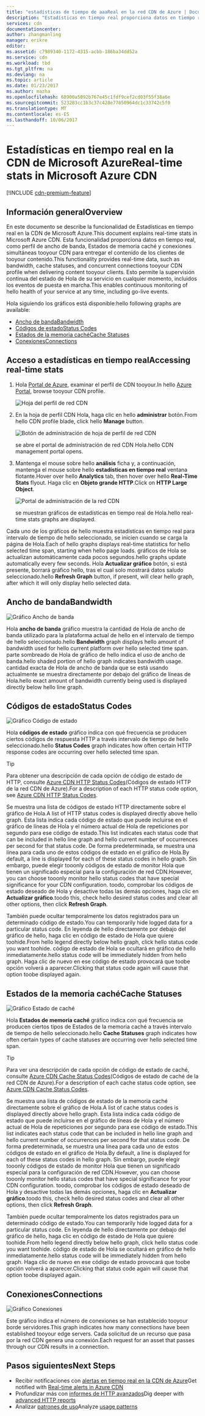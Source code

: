 ```yaml
---
title: "estadísticas de tiempo de aaaReal en la red CDN de Azure | Documentos de Microsoft"
description: "Estadísticas en tiempo real proporciona datos en tiempo real sobre el rendimiento de hello red CDN de Azure para entregar el contenido de los clientes de tooyour contenido."
services: cdn
documentationcenter: 
author: zhangmanling
manager: erikre
editor: 
ms.assetid: c7989340-1172-4315-acbb-186ba34dd52a
ms.service: cdn
ms.workload: tbd
ms.tgt_pltfrm: na
ms.devlang: na
ms.topic: article
ms.date: 01/23/2017
ms.author: mazha
ms.openlocfilehash: 68900a5092b767e45c1fdf9cef2cd03f55f38a6e
ms.sourcegitcommit: 523283cc1b3c37c428e77850964dc1c33742c5f0
ms.translationtype: MT
ms.contentlocale: es-ES
ms.lasthandoff: 10/06/2017
---
```

# <a name="real-time-stats-in-microsoft-azure-cdn"></a><span data-ttu-id="adbf1-103">Estadísticas en tiempo real en la CDN de Microsoft Azure</span><span class="sxs-lookup"><span data-stu-id="adbf1-103">Real-time stats in Microsoft Azure CDN</span></span>
[!INCLUDE [cdn-premium-feature](../../includes/cdn-premium-feature.md)]

## <a name="overview"></a><span data-ttu-id="adbf1-104">Información general</span><span class="sxs-lookup"><span data-stu-id="adbf1-104">Overview</span></span>
<span data-ttu-id="adbf1-105">En este documento se describe la funcionalidad de Estadísticas en tiempo real en la CDN de Microsoft Azure.</span><span class="sxs-lookup"><span data-stu-id="adbf1-105">This document explains real-time stats in Microsoft Azure CDN.</span></span>  <span data-ttu-id="adbf1-106">Esta funcionalidad proporciona datos en tiempo real, como perfil de ancho de banda, Estados de memoria caché y conexiones simultáneas tooyour CDN para entregar el contenido de los clientes de tooyour contenido.</span><span class="sxs-lookup"><span data-stu-id="adbf1-106">This functionality provides real-time data, such as bandwidth, cache statuses, and concurrent connections tooyour CDN profile when delivering content tooyour clients.</span></span> <span data-ttu-id="adbf1-107">Esto permite la supervisión continua del estado de Hola de su servicio en cualquier momento, incluidos los eventos de puesta en marcha.</span><span class="sxs-lookup"><span data-stu-id="adbf1-107">This enables continuous monitoring of hello health of your service at any time, including go-live events.</span></span>

<span data-ttu-id="adbf1-108">Hola siguiendo los gráficos está disponible:</span><span class="sxs-lookup"><span data-stu-id="adbf1-108">hello following graphs are available:</span></span>

* [<span data-ttu-id="adbf1-109">Ancho de banda</span><span class="sxs-lookup"><span data-stu-id="adbf1-109">Bandwidth</span></span>](#bandwidth)
* [<span data-ttu-id="adbf1-110">Códigos de estado</span><span class="sxs-lookup"><span data-stu-id="adbf1-110">Status Codes</span></span>](#status-codes)
* [<span data-ttu-id="adbf1-111">Estados de la memoria caché</span><span class="sxs-lookup"><span data-stu-id="adbf1-111">Cache Statuses</span></span>](#cache-statuses)
* [<span data-ttu-id="adbf1-112">Conexiones</span><span class="sxs-lookup"><span data-stu-id="adbf1-112">Connections</span></span>](#connections)

## <a name="accessing-real-time-stats"></a><span data-ttu-id="adbf1-113">Acceso a estadísticas en tiempo real</span><span class="sxs-lookup"><span data-stu-id="adbf1-113">Accessing real-time stats</span></span>
1. <span data-ttu-id="adbf1-114">Hola [Portal de Azure](https://portal.azure.com), examinar el perfil de CDN tooyour.</span><span class="sxs-lookup"><span data-stu-id="adbf1-114">In hello [Azure Portal](https://portal.azure.com), browse tooyour CDN profile.</span></span>
   
    ![Hoja del perfil de red CDN](./media/cdn-real-time-stats/cdn-profile-blade.png)
2. <span data-ttu-id="adbf1-116">En la hoja de perfil CDN Hola, haga clic en hello **administrar** botón.</span><span class="sxs-lookup"><span data-stu-id="adbf1-116">From hello CDN profile blade, click hello **Manage** button.</span></span>
   
    ![Botón de administración de hoja de perfil de red CDN](./media/cdn-real-time-stats/cdn-manage-btn.png)
   
    <span data-ttu-id="adbf1-118">se abre el portal de administración de red CDN Hola.</span><span class="sxs-lookup"><span data-stu-id="adbf1-118">hello CDN management portal opens.</span></span>
3. <span data-ttu-id="adbf1-119">Mantenga el mouse sobre hello **análisis** ficha y, a continuación, mantenga el mouse sobre hello **estadísticas en tiempo real** ventana flotante.</span><span class="sxs-lookup"><span data-stu-id="adbf1-119">Hover over hello **Analytics** tab, then hover over hello **Real-Time Stats** flyout.</span></span>  <span data-ttu-id="adbf1-120">Haga clic en **Objeto grande HTTP**.</span><span class="sxs-lookup"><span data-stu-id="adbf1-120">Click on **HTTP Large Object**.</span></span>
   
    ![Portal de administración de la red CDN](./media/cdn-real-time-stats/cdn-premium-portal.png)
   
    <span data-ttu-id="adbf1-122">se muestran gráficos de estadísticas en tiempo real de Hola.</span><span class="sxs-lookup"><span data-stu-id="adbf1-122">hello real-time stats graphs are displayed.</span></span>

<span data-ttu-id="adbf1-123">Cada uno de los gráficos de hello muestra estadísticas en tiempo real para intervalo de tiempo de hello seleccionado, se inicien cuando se carga la página de Hola.</span><span class="sxs-lookup"><span data-stu-id="adbf1-123">Each of hello graphs displays real-time statistics for hello selected time span, starting when hello page loads.</span></span>  <span data-ttu-id="adbf1-124">gráficos de Hola se actualizan automáticamente cada pocos segundos.</span><span class="sxs-lookup"><span data-stu-id="adbf1-124">hello graphs update automatically every few seconds.</span></span>  <span data-ttu-id="adbf1-125">Hola **Actualizar gráfico** botón, si está presente, borrará gráfico hello, tras el cual solo mostrará datos saludo seleccionado.</span><span class="sxs-lookup"><span data-stu-id="adbf1-125">hello **Refresh Graph** button, if present, will clear hello graph, after which it will only display hello selected data.</span></span>

## <a name="bandwidth"></a><span data-ttu-id="adbf1-126">Ancho de banda</span><span class="sxs-lookup"><span data-stu-id="adbf1-126">Bandwidth</span></span>
![Gráfico Ancho de banda](./media/cdn-real-time-stats/cdn-bandwidth.png)

<span data-ttu-id="adbf1-128">Hola **ancho de banda** gráfico muestra la cantidad de Hola de ancho de banda utilizado para la plataforma actual de hello en el intervalo de tiempo de hello seleccionado.</span><span class="sxs-lookup"><span data-stu-id="adbf1-128">hello **Bandwidth** graph displays hello amount of bandwidth used for hello current platform over hello selected time span.</span></span> <span data-ttu-id="adbf1-129">parte sombreado de Hola de gráfico de hello indica el uso de ancho de banda.</span><span class="sxs-lookup"><span data-stu-id="adbf1-129">hello shaded portion of hello graph indicates bandwidth usage.</span></span> <span data-ttu-id="adbf1-130">cantidad exacta de Hola de ancho de banda que se está usando actualmente se muestra directamente por debajo del gráfico de líneas de Hola.</span><span class="sxs-lookup"><span data-stu-id="adbf1-130">hello exact amount of bandwidth currently being used is displayed directly below hello line graph.</span></span>

## <a name="status-codes"></a><span data-ttu-id="adbf1-131">Códigos de estado</span><span class="sxs-lookup"><span data-stu-id="adbf1-131">Status Codes</span></span>
![Gráfico Código de estado](./media/cdn-real-time-stats/cdn-status-codes.png)

<span data-ttu-id="adbf1-133">Hola **códigos de estado** gráfico indica con qué frecuencia se producen ciertos códigos de respuesta HTTP a través intervalo de tiempo de hello seleccionado.</span><span class="sxs-lookup"><span data-stu-id="adbf1-133">hello **Status Codes** graph indicates how often certain HTTP response codes are occurring over hello selected time span.</span></span>

> [!TIP]
> <span data-ttu-id="adbf1-134">Para obtener una descripción de cada opción de código de estado de HTTP, consulte [Azure CDN HTTP Status Codes](https://msdn.microsoft.com/library/mt759238.aspx)(Códigos de estado HTTP de la red CDN de Azure).</span><span class="sxs-lookup"><span data-stu-id="adbf1-134">For a description of each HTTP status code option, see [Azure CDN HTTP Status Codes](https://msdn.microsoft.com/library/mt759238.aspx).</span></span>
> 
> 

<span data-ttu-id="adbf1-135">Se muestra una lista de códigos de estado HTTP directamente sobre el gráfico de Hola.</span><span class="sxs-lookup"><span data-stu-id="adbf1-135">A list of HTTP status codes is displayed directly above hello graph.</span></span> <span data-ttu-id="adbf1-136">Esta lista indica cada código de estado que puede incluirse en el gráfico de líneas de Hola y el número actual de Hola de repeticiones por segundo para ese código de estado.</span><span class="sxs-lookup"><span data-stu-id="adbf1-136">This list indicates each status code that can be included in hello line graph and hello current number of occurrences per second for that status code.</span></span> <span data-ttu-id="adbf1-137">De forma predeterminada, se muestra una línea para cada uno de estos códigos de estado en el gráfico de Hola.</span><span class="sxs-lookup"><span data-stu-id="adbf1-137">By default, a line is displayed for each of these status codes in hello graph.</span></span> <span data-ttu-id="adbf1-138">Sin embargo, puede elegir tooonly códigos de estado de monitor Hola que tienen un significado especial para la configuración de red CDN.</span><span class="sxs-lookup"><span data-stu-id="adbf1-138">However, you can choose tooonly monitor hello status codes that have special significance for your CDN configuration.</span></span> <span data-ttu-id="adbf1-139">toodo, comprobar los códigos de estado deseado de Hola y desactive todas las demás opciones, haga clic en **Actualizar gráfico**.</span><span class="sxs-lookup"><span data-stu-id="adbf1-139">toodo this, check hello desired status codes and clear all other options, then click **Refresh Graph**.</span></span> 

<span data-ttu-id="adbf1-140">También puede ocultar temporalmente los datos registrados para un determinado código de estado.</span><span class="sxs-lookup"><span data-stu-id="adbf1-140">You can temporarily hide logged data for a particular status code.</span></span>  <span data-ttu-id="adbf1-141">En leyenda de hello directamente por debajo del gráfico de hello, haga clic en código de estado de Hola que quiere toohide.</span><span class="sxs-lookup"><span data-stu-id="adbf1-141">From hello legend directly below hello graph, click hello status code you want toohide.</span></span> <span data-ttu-id="adbf1-142">código de estado de Hola se ocultará en gráfico de hello inmediatamente.</span><span class="sxs-lookup"><span data-stu-id="adbf1-142">hello status code will be immediately hidden from hello graph.</span></span> <span data-ttu-id="adbf1-143">Haga clic de nuevo en ese código de estado provocará que toobe opción volverá a aparecer.</span><span class="sxs-lookup"><span data-stu-id="adbf1-143">Clicking that status code again will cause that option toobe displayed again.</span></span>

## <a name="cache-statuses"></a><span data-ttu-id="adbf1-144">Estados de la memoria caché</span><span class="sxs-lookup"><span data-stu-id="adbf1-144">Cache Statuses</span></span>
![Gráfico Estado de caché](./media/cdn-real-time-stats/cdn-cache-status.png)

<span data-ttu-id="adbf1-146">Hola **Estados de memoria caché** gráfico indica con qué frecuencia se producen ciertos tipos de Estados de la memoria caché a través intervalo de tiempo de hello seleccionado.</span><span class="sxs-lookup"><span data-stu-id="adbf1-146">hello **Cache Statuses** graph indicates how often certain types of cache statuses are occurring over hello selected time span.</span></span> 

> [!TIP]
> <span data-ttu-id="adbf1-147">Para ver una descripción de cada opción de código de estado de caché, consulte [Azure CDN Cache Status Codes](https://msdn.microsoft.com/library/mt759237.aspx)(Códigos de estado de caché de la red CDN de Azure).</span><span class="sxs-lookup"><span data-stu-id="adbf1-147">For a description of each cache status code option, see [Azure CDN Cache Status Codes](https://msdn.microsoft.com/library/mt759237.aspx).</span></span>
> 
> 

<span data-ttu-id="adbf1-148">Se muestra una lista de códigos de estado de la memoria caché directamente sobre el gráfico de Hola.</span><span class="sxs-lookup"><span data-stu-id="adbf1-148">A list of cache status codes is displayed directly above hello graph.</span></span> <span data-ttu-id="adbf1-149">Esta lista indica cada código de estado que puede incluirse en el gráfico de líneas de Hola y el número actual de Hola de repeticiones por segundo para ese código de estado.</span><span class="sxs-lookup"><span data-stu-id="adbf1-149">This list indicates each status code that can be included in hello line graph and hello current number of occurrences per second for that status code.</span></span> <span data-ttu-id="adbf1-150">De forma predeterminada, se muestra una línea para cada uno de estos códigos de estado en el gráfico de Hola.</span><span class="sxs-lookup"><span data-stu-id="adbf1-150">By default, a line is displayed for each of these status codes in hello graph.</span></span> <span data-ttu-id="adbf1-151">Sin embargo, puede elegir tooonly códigos de estado de monitor Hola que tienen un significado especial para la configuración de red CDN.</span><span class="sxs-lookup"><span data-stu-id="adbf1-151">However, you can choose tooonly monitor hello status codes that have special significance for your CDN configuration.</span></span> <span data-ttu-id="adbf1-152">toodo, comprobar los códigos de estado deseado de Hola y desactive todas las demás opciones, haga clic en **Actualizar gráfico**.</span><span class="sxs-lookup"><span data-stu-id="adbf1-152">toodo this, check hello desired status codes and clear all other options, then click **Refresh Graph**.</span></span> 

<span data-ttu-id="adbf1-153">También puede ocultar temporalmente los datos registrados para un determinado código de estado.</span><span class="sxs-lookup"><span data-stu-id="adbf1-153">You can temporarily hide logged data for a particular status code.</span></span>  <span data-ttu-id="adbf1-154">En leyenda de hello directamente por debajo del gráfico de hello, haga clic en código de estado de Hola que quiere toohide.</span><span class="sxs-lookup"><span data-stu-id="adbf1-154">From hello legend directly below hello graph, click hello status code you want toohide.</span></span> <span data-ttu-id="adbf1-155">código de estado de Hola se ocultará en gráfico de hello inmediatamente.</span><span class="sxs-lookup"><span data-stu-id="adbf1-155">hello status code will be immediately hidden from hello graph.</span></span> <span data-ttu-id="adbf1-156">Haga clic de nuevo en ese código de estado provocará que toobe opción volverá a aparecer.</span><span class="sxs-lookup"><span data-stu-id="adbf1-156">Clicking that status code again will cause that option toobe displayed again.</span></span>

## <a name="connections"></a><span data-ttu-id="adbf1-157">Conexiones</span><span class="sxs-lookup"><span data-stu-id="adbf1-157">Connections</span></span>
![Gráfico Conexiones](./media/cdn-real-time-stats/cdn-connections.png)

<span data-ttu-id="adbf1-159">Este gráfico indica el número de conexiones se han establecido tooyour borde servidores.</span><span class="sxs-lookup"><span data-stu-id="adbf1-159">This graph indicates how many connections have been established tooyour edge servers.</span></span> <span data-ttu-id="adbf1-160">Cada solicitud de un recurso que pasa por la red CDN genera una conexión.</span><span class="sxs-lookup"><span data-stu-id="adbf1-160">Each request for an asset that passes through our CDN results in a connection.</span></span>

## <a name="next-steps"></a><span data-ttu-id="adbf1-161">Pasos siguientes</span><span class="sxs-lookup"><span data-stu-id="adbf1-161">Next Steps</span></span>
* <span data-ttu-id="adbf1-162">Recibir notificaciones con [alertas en tiempo real en la CDN de Azure](cdn-real-time-alerts.md)</span><span class="sxs-lookup"><span data-stu-id="adbf1-162">Get notified with [Real-time alerts in Azure CDN](cdn-real-time-alerts.md)</span></span>
* <span data-ttu-id="adbf1-163">Profundizar más con [informes de HTTP avanzados](cdn-advanced-http-reports.md)</span><span class="sxs-lookup"><span data-stu-id="adbf1-163">Dig deeper with [advanced HTTP reports](cdn-advanced-http-reports.md)</span></span>
* <span data-ttu-id="adbf1-164">Analizar [patrones de uso](cdn-analyze-usage-patterns.md)</span><span class="sxs-lookup"><span data-stu-id="adbf1-164">Analyze [usage patterns](cdn-analyze-usage-patterns.md)</span></span>

